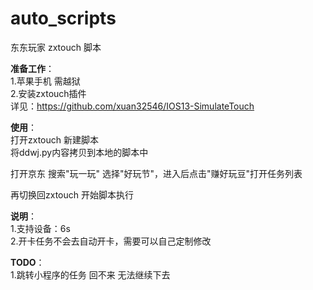 # auto_scripts
东东玩家 zxtouch 脚本

**准备工作**：  
1.苹果手机 需越狱  
2.安装zxtouch插件  
详见：https://github.com/xuan32546/IOS13-SimulateTouch  

**使用**：  
打开zxtouch 新建脚本  
将ddwj.py内容拷贝到本地的脚本中  

打开京东 搜索"玩一玩" 选择"好玩节"，进入后点击"赚好玩豆"打开任务列表  

再切换回zxtouch 开始脚本执行  


**说明**：  
1.支持设备：6s  
2.开卡任务不会去自动开卡，需要可以自己定制修改  

**TODO**：  
1.跳转小程序的任务 回不来 无法继续下去  
